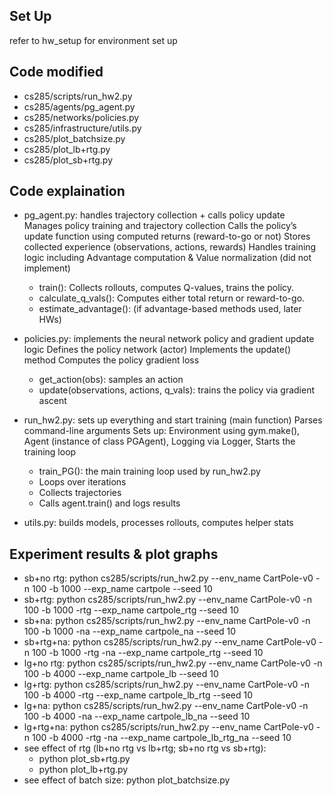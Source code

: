 ## Set Up
refer to hw_setup for environment set up

## Code modified
- cs285/scripts/run_hw2.py
- cs285/agents/pg_agent.py
- cs285/networks/policies.py
- cs285/infrastructure/utils.py
- cs285/plot_batchsize.py
- cs285/plot_lb+rtg.py
- cs285/plot_sb+rtg.py

## Code explaination
- pg_agent.py: handles trajectory collection + calls policy update
  Manages policy training and trajectory collection
  Calls the policy’s update function using computed returns (reward-to-go or not)
  Stores collected experience (observations, actions, rewards)
  Handles training logic including Advantage computation & Value normalization (did not implement)
  - train(): Collects rollouts, computes Q-values, trains the policy.
  - calculate_q_vals(): Computes either total return or reward-to-go.
  - estimate_advantage(): (if advantage-based methods used, later HWs)
    
- policies.py: implements the neural network policy and gradient update logic
  Defines the policy network (actor)
  Implements the update() method
  Computes the policy gradient loss
  - get_action(obs): samples an action
  - update(observations, actions, q_vals): trains the policy via gradient ascent
    
- run_hw2.py: sets up everything and start training (main function)
  Parses command-line arguments
  Sets up: Environment using gym.make(), Agent (instance of class PGAgent), Logging via Logger, Starts the training loop
  - train_PG(): the main training loop used by run_hw2.py
  - Loops over iterations
  - Collects trajectories
  - Calls agent.train() and logs results

- utils.py: builds models, processes rollouts, computes helper stats

## Experiment results & plot graphs
- sb+no rtg: python cs285/scripts/run_hw2.py --env_name CartPole-v0 -n 100 -b 1000 --exp_name cartpole --seed 10
- sb+rtg: python cs285/scripts/run_hw2.py --env_name CartPole-v0 -n 100 -b 1000 -rtg --exp_name cartpole_rtg --seed 10
- sb+na: python cs285/scripts/run_hw2.py --env_name CartPole-v0 -n 100 -b 1000 -na --exp_name cartpole_na --seed 10
- sb+rtg+na: python cs285/scripts/run_hw2.py --env_name CartPole-v0 -n 100 -b 1000 -rtg -na --exp_name cartpole_rtg --seed 10
- lg+no rtg: python cs285/scripts/run_hw2.py --env_name CartPole-v0 -n 100 -b 4000 --exp_name cartpole_lb --seed 10
- lg+rtg: python cs285/scripts/run_hw2.py --env_name CartPole-v0 -n 100 -b 4000 -rtg --exp_name cartpole_lb_rtg --seed 10
- lg+na: python cs285/scripts/run_hw2.py --env_name CartPole-v0 -n 100 -b 4000 -na --exp_name cartpole_lb_na --seed 10
- lg+rtg+na: python cs285/scripts/run_hw2.py --env_name CartPole-v0 -n 100 -b 4000 -rtg -na --exp_name cartpole_lb_rtg_na --seed 10
- see effect of rtg (lb+no rtg vs lb+rtg; sb+no rtg vs sb+rtg):
  - python plot_sb+rtg.py
  - python plot_lb+rtg.py
- see effect of batch size: python plot_batchsize.py
